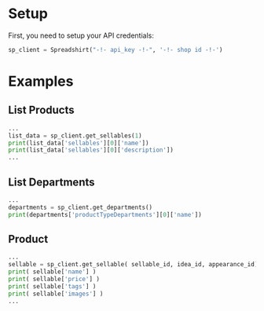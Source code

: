 
# Setup
First, you need to setup your API credentials:
```python
sp_client = Spreadshirt("-!- api_key -!-", '-!- shop id -!-')
```

# Examples
## List Products
```python
...
list_data = sp_client.get_sellables(1)
print(list_data['sellables'][0]['name'])
print(list_data['sellables'][0]['description'])
...
```

## List Departments
```python
...
departments = sp_client.get_departments()
print(departments['productTypeDepartments'][0]['name'])
```

## Product
```python
...
sellable = sp_client.get_sellable( sellable_id, idea_id, appearance_id)
print( sellable['name'] )
print( sellable['price'] )
print( sellable['tags'] )
print( sellable['images'] )
...
```
